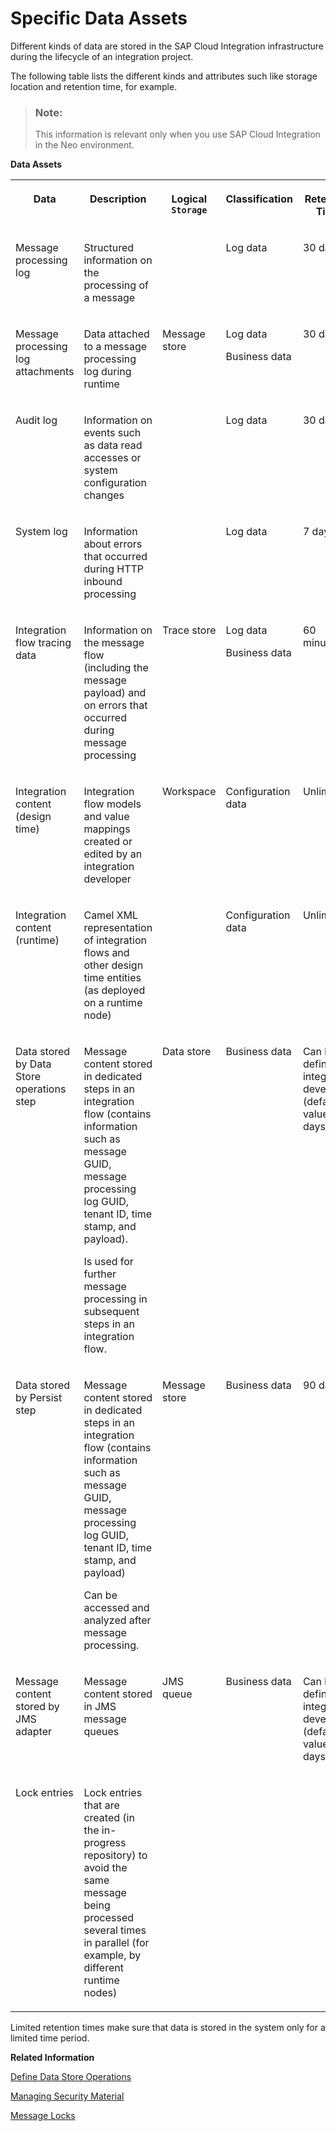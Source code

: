 <!-- loiof9223443fb8b43abb602332d9be94cce -->

# Specific Data Assets

Different kinds of data are stored in the SAP Cloud Integration infrastructure during the lifecycle of an integration project.

The following table lists the different kinds and attributes such like storage location and retention time, for example.

> ### Note:  
> This information is relevant only when you use SAP Cloud Integration in the Neo environment.

**Data Assets**


<table>
<tr>
<th valign="top">

Data

</th>
<th valign="top">

Description

</th>
<th valign="top">

Logical `Storage` 

</th>
<th valign="top">

Classification

</th>
<th valign="top">

Retention Time

</th>
<th valign="top">

Backup Available

</th>
</tr>
<tr>
<td valign="top">

Message processing log

</td>
<td valign="top">

Structured information on the processing of a message

</td>
<td valign="top">



</td>
<td valign="top">

Log data

</td>
<td valign="top">

30 days

</td>
<td valign="top">

14 days

</td>
</tr>
<tr>
<td valign="top">

Message processing log attachments

</td>
<td valign="top">

Data attached to a message processing log during runtime

</td>
<td valign="top">

Message store

</td>
<td valign="top">

Log data

Business data

</td>
<td valign="top">

30 days

</td>
<td valign="top">

14 days

</td>
</tr>
<tr>
<td valign="top">

Audit log

</td>
<td valign="top">

Information on events such as data read accesses or system configuration changes

</td>
<td valign="top">



</td>
<td valign="top">

Log data

</td>
<td valign="top">

30 days

</td>
<td valign="top">

14 days

</td>
</tr>
<tr>
<td valign="top">

System log

</td>
<td valign="top">

Information about errors that occurred during HTTP inbound processing

</td>
<td valign="top">



</td>
<td valign="top">

Log data

</td>
<td valign="top">

7 days

</td>
<td valign="top">

 

</td>
</tr>
<tr>
<td valign="top">

Integration flow tracing data

</td>
<td valign="top">

Information on the message flow \(including the message payload\) and on errors that occurred during message processing

</td>
<td valign="top">

Trace store

</td>
<td valign="top">

Log data

Business data

</td>
<td valign="top">

60 minutes

</td>
<td valign="top">

14 days

</td>
</tr>
<tr>
<td valign="top">

Integration content \(design time\)

</td>
<td valign="top">

Integration flow models and value mappings created or edited by an integration developer

</td>
<td valign="top">

Workspace

</td>
<td valign="top">

Configuration data

</td>
<td valign="top">

Unlimited

</td>
<td valign="top">

14 days

</td>
</tr>
<tr>
<td valign="top">

Integration content \(runtime\)

</td>
<td valign="top">

Camel XML representation of integration flows and other design time entities \(as deployed on a runtime node\)

</td>
<td valign="top">



</td>
<td valign="top">

Configuration data

</td>
<td valign="top">

Unlimited

</td>
<td valign="top">

14 days

</td>
</tr>
<tr>
<td valign="top">

Data stored by Data Store operations step

</td>
<td valign="top">

Message content stored in dedicated steps in an integration flow \(contains information such as message GUID, message processing log GUID, tenant ID, time stamp, and payload\).

Is used for further message processing in subsequent steps in an integration flow.

</td>
<td valign="top">

Data store

</td>
<td valign="top">

Business data

</td>
<td valign="top">

Can be defined by integration developer \(default value: 30 days\)

</td>
<td valign="top">

14 days

</td>
</tr>
<tr>
<td valign="top">

Data stored by Persist step

</td>
<td valign="top">

Message content stored in dedicated steps in an integration flow \(contains information such as message GUID, message processing log GUID, tenant ID, time stamp, and payload\)

Can be accessed and analyzed after message processing.

</td>
<td valign="top">

Message store

</td>
<td valign="top">

Business data

</td>
<td valign="top">

90 days

</td>
<td valign="top">

14 days

</td>
</tr>
<tr>
<td valign="top">

Message content stored by JMS adapter

</td>
<td valign="top">

Message content stored in JMS message queues

</td>
<td valign="top">

JMS queue

</td>
<td valign="top">

Business data

</td>
<td valign="top">

Can be defined by integration developer \(default value: 90 days\)

</td>
<td valign="top">

Not supported

</td>
</tr>
<tr>
<td valign="top">

Lock entries

</td>
<td valign="top">

Lock entries that are created \(in the in-progress repository\) to avoid the same message being processed several times in parallel \(for example, by different runtime nodes\)

</td>
<td valign="top">



</td>
<td valign="top">



</td>
<td valign="top">



</td>
<td valign="top">

14 days

</td>
</tr>
</table>

Limited retention times make sure that data is stored in the system only for a limited time period.

**Related Information**  


 <?sap-ot O2O class="- topic/link " href="c138a1cc346f4dccba8ffcb9a3b97b88.xml" text="" desc="" xtrc="link:1" xtrf="file:/home/builder/src/dita-all/cvv1690968981196/loio3268cb35959d4b368fb49de861bfe8a1_en-US/src/content/localization/en-us/f9223443fb8b43abb602332d9be94cce.xml" ?> 

 <?sap-ot O2O class="- topic/link " href="866b6a94a074487384a21377ec9f2eb2.xml" text="" desc="" xtrc="link:2" xtrf="file:/home/builder/src/dita-all/cvv1690968981196/loio3268cb35959d4b368fb49de861bfe8a1_en-US/src/content/localization/en-us/f9223443fb8b43abb602332d9be94cce.xml" ?> 

[Define Data Store Operations](../Development/define-data-store-operations-79f63a4.md "You can use the data store to temporarily store messages.")

 <?sap-ot O2O class="- topic/link " href="9247e59fd76c441592da5724dc890f65.xml" text="" desc="" xtrc="link:4" xtrf="file:/home/builder/src/dita-all/cvv1690968981196/loio3268cb35959d4b368fb49de861bfe8a1_en-US/src/content/localization/en-us/f9223443fb8b43abb602332d9be94cce.xml" ?> 

[Managing Security Material](../Operations/managing-security-material-b8ccb53.md "The Manage Security Material area provides an overview of security-related artifacts.")

[Message Locks](../Operations/message-locks-bce9ae0.md "This section allows you to display and manage lock entries that are created (in the in-progress repository) to avoid the same message being processed several times in parallel (for example, by different runtime nodes).")

